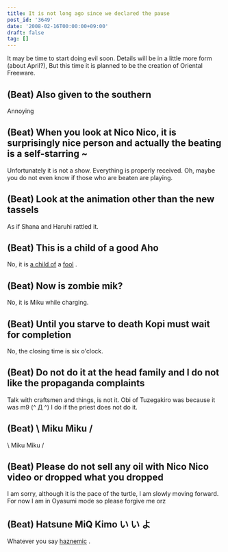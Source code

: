 ```yaml
---
title: It is not long ago since we declared the pause
post_id: '3649'
date: '2008-02-16T00:00:00+09:00'
draft: false
tag: []
---
```


It may be time to start doing evil soon. Details will be in a little more form (about April?), But this time it is planned to be the creation of Oriental Freeware.

## (Beat) Also given to the southern

Annoying

## (Beat) When you look at Nico Nico, it is surprisingly nice person and actually the beating is a self-starring ~

Unfortunately it is not a show. Everything is properly received. Oh, maybe you do not even know if those who are beaten are playing.

## (Beat) Look at the animation other than the new tassels

As if Shana and Haruhi rattled it.

## (Beat) This is a child of a good Aho

No, it is [a child of](/image/illustrations/miku/3939.png) a [fool](/image/illustrations/miku/3939.png) .

## (Beat) Now is zombie mik?

No, it is Miku while charging.

## (Beat) Until you starve to death Kopi must wait for completion

No, the closing time is six o'clock.

## (Beat) Do not do it at the head family and I do not like the propaganda complaints

Talk with craftsmen and things, is not it. Obi of Tuzegakiro was because it was m9 (^ Д ^) I do if the priest does not do it.

## (Beat) \ Miku Miku /

\ Miku Miku /

## (Beat) Please do not sell any oil with Nico Nico video or dropped what you dropped

I am sorry, although it is the pace of the turtle, I am slowly moving forward. For now I am in Oyasumi mode so please forgive me orz

## (Beat) Hatsune MiQ Kimo い い よ

Whatever you say [haznemic](/haznemic) .
